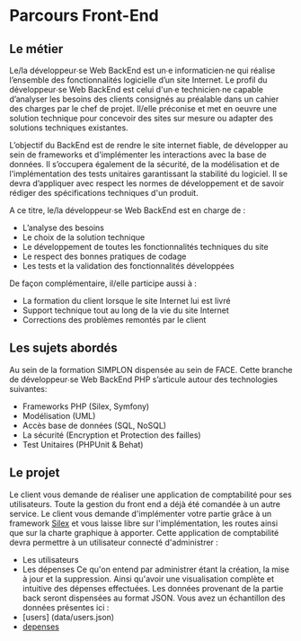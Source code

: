 # Parcours Front-End
## Le métier
Le/la développeur∙se Web BackEnd est un∙e informaticien∙ne qui réalise l’ensemble des fonctionnalités logicielle d’un site Internet. Le profil du développeur∙se Web BackEnd est celui d'un∙e technicien∙ne capable d’analyser les besoins des clients consignés au préalable dans un cahier des charges par le chef de projet. Il/elle préconise et met en oeuvre une solution technique pour concevoir des sites sur mesure ou adapter des solutions techniques existantes. 

L’objectif du Back­End est de rendre le site internet fiable, de développer au sein de frameworks et d'implémenter les interactions avec la base de données. Il s’occupera également de la sécurité, de la modélisation et de l'implémentation des tests unitaires garantissant la stabilité du logiciel.
Il se devra d’appliquer avec respect les normes de développement et de savoir rédiger des spécifications techniques d'un produit.
 
A ce titre, le/la développeur∙se Web BackEnd est en charge de : 
* L’analyse des besoins  
* Le choix de la solution technique  
* Le développement de toutes les fonctionnalités techniques du site  
* Le respect des bonnes pratiques de codage  
* Les tests et la validation des fonctionnalités développées 

De façon complémentaire, il/elle participe aussi à : 
* La formation du client lorsque le site Internet lui est livré 
* Support technique tout au long de la vie du site Internet  
* Corrections des problèmes remontés par le client 

## Les sujets abordés

 Au sein de la formation SIMPLON dispensée au sein de FACE. Cette branche de développeur∙se Web BackEnd PHP s’articule autour des technologies suivantes:

* Frameworks PHP (Silex, Symfony)
* Modélisation (UML)
* Accès base de données (SQL, NoSQL)
* La sécurité (Encryption et Protection des failles)
* Test Unitaires (PHPUnit & Behat)


## Le projet
Le client vous demande de réaliser une application de comptabilité pour ses utilisateurs. Toute la gestion du front end a déjà été comandée à un autre service.
Le client vous demande d'implémenter votre partie grâce à un framework [Silex](http://silex.sensiolabs.org/download) et vous laisse libre sur l'implémentation, les routes ainsi que sur la charte graphique à apporter. 
Cette application de comptabilité devra permettre à un utilisateur connecté d'administrer : 
* Les utilisateurs
* Les dépenses
Ce qu'on entend par administrer étant la création, la mise à jour et la suppression. Ainsi qu'avoir une visualisation complète et intuitive des dépenses effectuées. 
Les données provenant de la partie back seront dispensées au format JSON. Vous avez un échantillon des données présentes ici : 
* [users] (data/users.json)
* [depenses](data/depenses.json)





